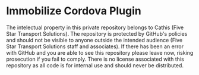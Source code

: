 Immobilize Cordova Plugin
=================

The intelectual property in this private repository belongs to Cathis (Five Star Transport Solutions). The repository is protected by GitHub's policies and should not be visible to anyone outside the intended audience (Five Star Transport Solutions staff and associates). If there has been an error with GitHub and you are able to see this repository please leave now, risking prosecution if you fail to comply.
There is no license associated with this repository as all code is for internal use and should never be distributed.


